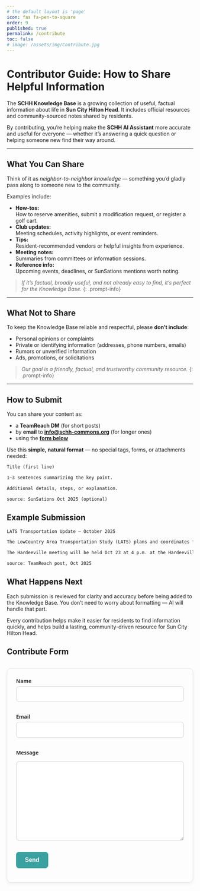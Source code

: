 ```yaml
---
# the default layout is 'page'
icon: fas fa-pen-to-square
order: 9
published: true
permalink: /contribute
toc: false
# image: /assets/img/Contribute.jpg
---
```


<style>
    pre { white-space: pre-wrap; word-wrap: break-word; }
</style>

<style>
    .contact-form {
      /* max-width: 500px; */
      margin: 2rem auto;
      padding: 1.5rem;
      background: #fdfdfd;
      border: 1px solid #e0e0e0;
      border-radius: 12px;
      box-shadow: 0 4px 8px rgba(0,0,0,0.05);
      font-family: system-ui, sans-serif;
    }

    .contact-form label {
      display: block;
      margin-bottom: 0.3rem;
      font-weight: 600;
      color: #333;
    }

    .contact-form input,
    .contact-form textarea {
      width: 100%;
      padding: 0.7rem;
      margin-bottom: 1rem;
      border: 1px solid #ccc;
      border-radius: 8px;
      font-size: 1rem;
      box-sizing: border-box;
    }

    .contact-form input:focus,
    .contact-form textarea:focus {
      outline: none;
      border-color: #3aa0a0; /* coastal teal accent */
      box-shadow: 0 0 0 3px rgba(58,160,160,0.2);
    }

    .contact-form button {
      display: inline-block;
      background: #3aa0a0; /* coastal teal accent */
      color: white;
      font-size: 1rem;
      font-weight: 600;
      padding: 0.8rem 1.5rem;
      border: none;
      border-radius: 8px;
      cursor: pointer;
      transition: background 0.2s ease-in-out;
    }

    .contact-form button:hover {
      background: #317c7c;
    }
</style>

# Contributor Guide: How to Share Helpful Information

The **SCHH Knowledge Base** is a growing collection of useful, factual information about life in **Sun City Hilton Head**. It includes official resources and community-sourced notes shared by residents.  

By contributing, you’re helping make the **SCHH AI Assistant** more accurate and useful for everyone — whether it’s answering a quick question or helping someone new find their way around.

---

## What You Can Share

Think of it as *neighbor-to-neighbor knowledge* — something you’d gladly pass along to someone new to the community.

Examples include:

- **How-tos:**  
  How to reserve amenities, submit a modification request, or register a golf cart.
- **Club updates:**  
  Meeting schedules, activity highlights, or event reminders.
- **Tips:**  
  Resident-recommended vendors or helpful insights from experience.
- **Meeting notes:**  
  Summaries from committees or information sessions.
- **Reference info:**  
  Upcoming events, deadlines, or SunSations mentions worth noting.

> *If it’s factual, broadly useful, and not already easy to find, it’s perfect for the Knowledge Base.*
{: .prompt-info}

---

## What Not to Share

To keep the Knowledge Base reliable and respectful, please **don’t include**:

- Personal opinions or complaints  
- Private or identifying information (addresses, phone numbers, emails)  
- Rumors or unverified information  
- Ads, promotions, or solicitations  

> *Our goal is a friendly, factual, and trustworthy community resource.*
{: .prompt-info}

---

## How to Submit

You can share your content as:
  
- a **TeamReach DM** (for short posts)
- by **email** to **info@schh-commons.org** (for longer ones)
- using the **[form below](#contribute-form)**

Use this **simple, natural format** — no special tags, forms, or attachments needed:

```markdown
Title (first line)

1–3 sentences summarizing the key point.

Additional details, steps, or explanation.

source: SunSations Oct 2025 (optional)
```

## Example Submission

```markdown
LATS Transportation Update – October 2025

The LowCountry Area Transportation Study (LATS) plans and coordinates future infrastructure projects in our area. A public session on the Hardeeville portion of Highway 278 is scheduled, and several local traffic-light projects are moving forward.

The Hardeeville meeting will be held Oct 23 at 4 p.m. at the Hardeeville Recreation Center. Lights at Argent & 278 and Sundance & Argent are expected to go out for bid in Nov 2025. Pulte has contributed funding, and Hardeeville has allocated $800,000 for three lights, including Argent & Short Cut Road. Info shared by Joe Passiment, Beaufort County Councilor.

source: TeamReach post, Oct 2025
```

## What Happens Next

Each submission is reviewed for clarity and accuracy before being added to the Knowledge Base.
You don’t need to worry about formatting — AI will handle that part.

Every contribution helps make it easier for residents to find information quickly, and helps build a lasting, community-driven resource for Sun City Hilton Head.

## Contribute Form

<form class="contact-form" action="https://formsubmit.co/info@schh-commons.org" method="POST">
  <label for="name">Name</label>
  <input id="name" type="text" name="name" required>

  <label for="email">Email</label>
  <input id="email" type="email" name="email" required>

  <label for="message">Message</label>
  <textarea id="message" name="message" rows="10" required></textarea>

  <!-- hidden options -->
  <input type="hidden" name="_subject" value="Content Submission">
  <input type="hidden" name="_next" value="https://www.schh-commons.org/thanks">
  <input type="text" name="_honey" style="display:none">
  <input type="hidden" name="_captcha" value="false">

  <button type="submit">Send</button>
</form>
